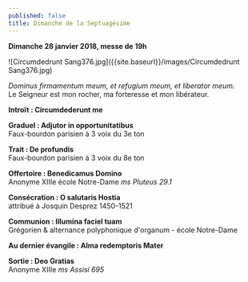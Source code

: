 ```yaml
---
published: false
title: Dimanche de la Septuagésime
---
```

**Dimanche 28 janvier 2018, messe de 19h**  

![Circumdedrunt Sang376.jpg]({{site.baseurl}}/images/Circumdedrunt Sang376.jpg)


*Dominus firmamentum meum, et refugium meum, et liberator meum.*  
Le Seigneur est mon rocher, ma forteresse et mon libérateur.

**Introït : Circumdederunt me**

**Graduel : Adjutor in opportunitatibus**  
Faux-bourdon parisien à 3 voix du 3e ton

**Trait : De profundis**  
Faux-bourdon parisien à 3 voix du 8e ton

**Offertoire : Benedicamus Domino**  
Anonyme XIIIe école Notre-Dame *ms Pluteus 29.1*

**Consécration : O salutaris Hostia**  
attribué à Josquin Desprez 1450-1521

**Communion : Illumina faciel tuam**  
Grégorien & alternance polyphonique d'organum - école Notre-Dame

**Au dernier évangile : Alma redemptoris Mater**

**Sortie : Deo Gratias**  
Anonyme XIIIe *ms Assisi 695*

